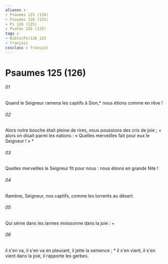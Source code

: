 ```yaml
---
aliases : 
- Psaumes 125 (126)
- Psaumes 126 (125)
- Ps 126 (125)
- Psalms 126 (125)
tags : 
- Bible/Ps/126_125
- français
cssclass : français
---
```


# Psaumes 125 (126)

###### 01
Quand le Seigneur ramena les captifs à Sion,* nous étions comme en rêve !
###### 02
Alors notre bouche était pleine de rires, nous poussions des cris de joie ; + alors on disait parmi les nations : « Quelles merveilles fait pour eux le Seigneur ! » *
###### 03
Quelles merveilles le Seigneur fit pour nous : nous étions en grande fête !
###### 04
Ramène, Seigneur, nos captifs, comme les torrents au désert.
###### 05
Qui sème dans les larmes moissonne dans la joie : +
###### 06
il s'en va, il s'en va en pleurant, il jette la semence ; * il s'en vient, il s'en vient dans la joie, il rapporte les gerbes.
